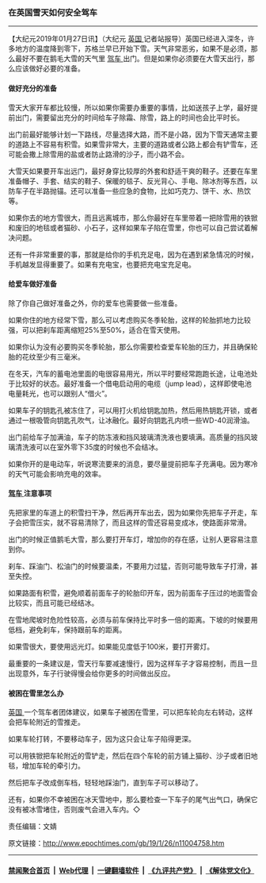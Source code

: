 ### 在英国雪天如何安全驾车
------------------------

<p>
 【大纪元2019年01月27日讯】（大纪元
 <a href="http://www.epochtimes.com/gb/tag/%E8%8B%B1%E5%9B%BD.html">
  英国
 </a>
 记者站报导）英国已经进入深冬，许多地方的温度降到零下，苏格兰早已开始下雪。天气非常恶劣，如果不是必须，那么最好不要在鹅毛大雪的天气里
 <a href="http://www.epochtimes.com/gb/tag/%E9%A9%BE%E8%BD%A6.html">
  驾车
 </a>
 出门。但是如果你必须要在大雪天出行，那么应该做好必要的准备。
</p>
<h4>
 做好充分的准备
</h4>
<p>
 雪天大家开车都比较慢，所以如果你需要办重要的事情，比如送孩子上学，最好提前出门，需要留出充分的时间给车子除霜、除雪，路上的时间也会比平时长。
</p>
<p>
 出门前最好能够计划一下路线，尽量选择大路，而不是小路，因为下雪天通常主要的道路上不容易有积雪。如果雪非常大，主要的道路或者公路上都会有铲雪车，还可能会撒上除雪用的盐或者防止路滑的沙子，而小路不会。
</p>
<p>
 大雪天如果要开车出远门，最好身穿比较厚的外套和舒适干爽的鞋子。还要在车里准备帽子、手套、结实的鞋子、保暖的毯子、反光背心、手电、除冰剂等东西，以防车子在半路抛锚。还可以准备一些应急的食物，比如巧克力、饼干、水、热饮等。
</p>
<p>
 如果你去的地方雪很大，而且远离城市，那么你最好在车里带着一把除雪用的铁锨和废旧的地毯或者猫砂、小石子，这样如果车子陷在雪里，你也可以自己尝试着解决问题。
</p>
<p>
 还有一件非常重要的事，那就是给你的手机充足电，因为在遇到紧急情况的时候，手机越发显得重要了。如果有充电宝，也要把充电宝充足电。
</p>
<h4>
 给爱车做好准备
</h4>
<p>
 除了你自己做好准备之外，你的爱车也需要做一些准备。
</p>
<p>
 如果你住的地方经常下雪，那么可以考虑购买冬季轮胎，这样的轮胎抓地力比较强，可以把刹车距离缩短25%至50%，适合在雪天使用。
</p>
<p>
 如果你认为没有必要购买冬季轮胎，那么你需要检查爱车轮胎的压力，并且确保轮胎的花纹至少有三毫米。
</p>
<p>
 在冬天，汽车的蓄电池里面的电很容易用光，所以平时要经常跑跑长途，让电池处于比较好的状态。最好准备一个借电启动用的电缆（jump lead），这样即使电池电量耗光，也可以跟别人“借火”。
</p>
<p>
 如果车子的钥匙孔被冻住了，可以用打火机给钥匙加热，然后用热钥匙开锁，或者通过一根吸管向钥匙孔吹气，让冰融化。最好向钥匙孔内喷一些WD-40润滑油。
</p>
<p>
 出门前给车子加满油，车子的防冻液和挡风玻璃清洗液也要填满。高质量的挡风玻璃清洗液可以在室外零下35度的时候也不会结冰。
</p>
<p>
 如果你开的是电动车，听说寒流要来的消息，要尽量提前把车子充满电。因为寒冷的天气可能会影响充电的效率。
</p>
<h4>
 <a href="http://www.epochtimes.com/gb/tag/%E9%A9%BE%E8%BD%A6.html">
  驾车
 </a>
 注意事项
</h4>
<p>
 先把家里的车道上的积雪扫干净，然后再开车出去，因为如果你先把车子开走，车子会把雪压实，就不容易清除了，而且这样的雪还容易变成冰，使路面非常滑。
</p>
<p>
 出门的时候正值鹅毛大雪，那么要打开车灯，增加你的存在感，让别人更容易注意到你。
</p>
<p>
 刹车、踩油门、松油门的时候要温柔，不要用力过猛，否则可能导致车子打滑，甚至失控。
</p>
<p>
 如果路面有积雪，避免顺着前面车子的轮胎印开车，因为前面车子压过的地面雪会比较实，而且可能已经结冰。
</p>
<p>
 在雪地爬坡时危险性较高，必须与前车保持比平时多一倍的距离。下坡的时候要用低档，避免刹车，保持跟前车的距离。
</p>
<p>
 如果雪很大，要使用远光灯。如果能见度低于100米，要打开雾灯。
</p>
<p>
 最重要的一条建议是，雪天行车要减速慢行，因为这样车子才容易控制，而且一旦出现意外，车子行驶得慢会给你更多的时间做出反应。
</p>
<h4>
 被困在雪里怎么办
</h4>
<p>
 <a href="http://www.epochtimes.com/gb/tag/%E8%8B%B1%E5%9B%BD.html">
  英国
 </a>
 一个驾车者团体建议，如果车子被困在雪里，可以把车轮向左右转动，这样会把车轮附近的雪推走。
</p>
<p>
 如果车轮打转，不要移动车子，因为这只会让车子陷得更深。
</p>
<p>
 可以用铁锨把车轮附近的雪铲走，然后在四个车轮的前方铺上猫砂、沙子或者旧地毯，增加车轮的牵引力。
</p>
<p>
 然后把车子改成倒车档，轻轻地踩油门，直到车子可以移动了。
</p>
<p>
 还有，如果你不幸被困在冰天雪地中，那么要检查一下车子的尾气出气口，确保它没有被冰雪堵住，否则废气会进入车内。◇
</p>
<p>
 责任编辑：文婧
</p>

原文链接：http://www.epochtimes.com/gb/19/1/26/n11004758.htm


------------------------
#### [禁闻聚合首页](https://github.com/gfw-breaker/banned-news/blob/master/README.md) &nbsp;|&nbsp; [Web代理](https://github.com/gfw-breaker/open-proxy/blob/master/README.md) &nbsp;|&nbsp; [一键翻墙软件](https://github.com/gfw-breaker/nogfw/blob/master/README.md) &nbsp;|&nbsp; [《九评共产党》](https://github.com/gfw-breaker/9ping.md/blob/master/README.md#九评之一评共产党是什么) &nbsp;|&nbsp; [《解体党文化》](https://github.com/gfw-breaker/jtdwh.md/blob/master/README.md#绪论)